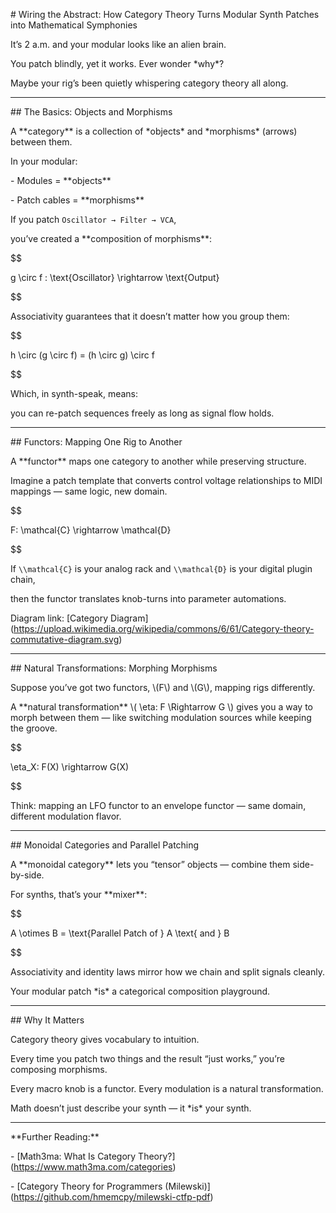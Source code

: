 \# Wiring the Abstract: How Category Theory Turns Modular Synth Patches into Mathematical Symphonies



It’s 2 a.m. and your modular looks like an alien brain.  

You patch blindly, yet it works. Ever wonder \*why\*?  

Maybe your rig’s been quietly whispering category theory all along.



---



\## The Basics: Objects and Morphisms



A \*\*category\*\* is a collection of \*objects\* and \*morphisms\* (arrows) between them.



In your modular:

\- Modules = \*\*objects\*\*

\- Patch cables = \*\*morphisms\*\*



If you patch `Oscillator → Filter → VCA`,  

you’ve created a \*\*composition of morphisms\*\*:



$$

g \\circ f : \\text{Oscillator} \\rightarrow \\text{Output}

$$



Associativity guarantees that it doesn’t matter how you group them:

$$

h \\circ (g \\circ f) = (h \\circ g) \\circ f

$$



Which, in synth-speak, means:  

you can re-patch sequences freely as long as signal flow holds.



---



\## Functors: Mapping One Rig to Another



A \*\*functor\*\* maps one category to another while preserving structure.  

Imagine a patch template that converts control voltage relationships to MIDI mappings — same logic, new domain.



$$

F: \\mathcal{C} \\rightarrow \\mathcal{D}

$$



If `\\mathcal{C}` is your analog rack and `\\mathcal{D}` is your digital plugin chain,  

then the functor translates knob-turns into parameter automations.



Diagram link: \[Category Diagram](https://upload.wikimedia.org/wikipedia/commons/6/61/Category-theory-commutative-diagram.svg)



---



\## Natural Transformations: Morphing Morphisms



Suppose you’ve got two functors, \\(F\\) and \\(G\\), mapping rigs differently.  

A \*\*natural transformation\*\* \\( \\eta: F \\Rightarrow G \\) gives you a way to morph between them — like switching modulation sources while keeping the groove.



$$

\\eta\_X: F(X) \\rightarrow G(X)

$$



Think: mapping an LFO functor to an envelope functor — same domain, different modulation flavor.



---



\## Monoidal Categories and Parallel Patching



A \*\*monoidal category\*\* lets you “tensor” objects — combine them side-by-side.



For synths, that’s your \*\*mixer\*\*:

$$

A \\otimes B = \\text{Parallel Patch of } A \\text{ and } B

$$



Associativity and identity laws mirror how we chain and split signals cleanly.  

Your modular patch \*is\* a categorical composition playground.



---



\## Why It Matters



Category theory gives vocabulary to intuition.  

Every time you patch two things and the result “just works,” you’re composing morphisms.  

Every macro knob is a functor. Every modulation is a natural transformation.



Math doesn’t just describe your synth — it \*is\* your synth.



---



\*\*Further Reading:\*\*

\- \[Math3ma: What Is Category Theory?](https://www.math3ma.com/categories)

\- \[Category Theory for Programmers (Milewski)](https://github.com/hmemcpy/milewski-ctfp-pdf)

